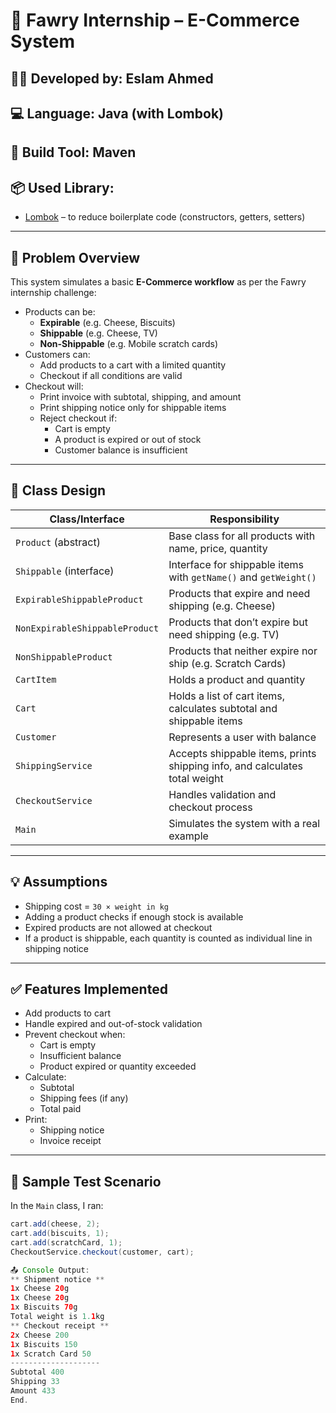 # 🛒 Fawry Internship – E-Commerce System

## 👨‍💻 Developed by: Eslam Ahmed
## 💻 Language: Java (with Lombok)
## 🧰 Build Tool: Maven
## 📦 Used Library:
- [Lombok](https://projectlombok.org/) – to reduce boilerplate code (constructors, getters, setters)

---

## 📘 Problem Overview

This system simulates a basic **E-Commerce workflow** as per the Fawry internship challenge:

- Products can be:
    - **Expirable** (e.g. Cheese, Biscuits)
    - **Shippable** (e.g. Cheese, TV)
    - **Non-Shippable** (e.g. Mobile scratch cards)
- Customers can:
    - Add products to a cart with a limited quantity
    - Checkout if all conditions are valid
- Checkout will:
    - Print invoice with subtotal, shipping, and amount
    - Print shipping notice only for shippable items
    - Reject checkout if:
        - Cart is empty
        - A product is expired or out of stock
        - Customer balance is insufficient

---

## 🧱 Class Design

| Class/Interface              | Responsibility                                                                 |
|-----------------------------|----------------------------------------------------------------------------------|
| `Product` (abstract)         | Base class for all products with name, price, quantity                          |
| `Shippable` (interface)      | Interface for shippable items with `getName()` and `getWeight()`                |
| `ExpirableShippableProduct` | Products that expire and need shipping (e.g. Cheese)                            |
| `NonExpirableShippableProduct` | Products that don’t expire but need shipping (e.g. TV)                        |
| `NonShippableProduct`       | Products that neither expire nor ship (e.g. Scratch Cards)                      |
| `CartItem`                  | Holds a product and quantity                                                    |
| `Cart`                      | Holds a list of cart items, calculates subtotal and shippable items             |
| `Customer`                  | Represents a user with balance                                                  |
| `ShippingService`           | Accepts shippable items, prints shipping info, and calculates total weight      |
| `CheckoutService`           | Handles validation and checkout process                                         |
| `Main`                      | Simulates the system with a real example                                        |

---

## 💡 Assumptions

- Shipping cost = `30 × weight in kg`
- Adding a product checks if enough stock is available
- Expired products are not allowed at checkout
- If a product is shippable, each quantity is counted as individual line in shipping notice

---

## ✅ Features Implemented

- Add products to cart
- Handle expired and out-of-stock validation
- Prevent checkout when:
    - Cart is empty
    - Insufficient balance
    - Product expired or quantity exceeded
- Calculate:
    - Subtotal
    - Shipping fees (if any)
    - Total paid
- Print:
    - Shipping notice
    - Invoice receipt

---

## 🧪 Sample Test Scenario

In the `Main` class, I ran:

```java
cart.add(cheese, 2);
cart.add(biscuits, 1);
cart.add(scratchCard, 1);
CheckoutService.checkout(customer, cart);

📤 Console Output:
** Shipment notice **
1x Cheese 20g
1x Cheese 20g
1x Biscuits 70g
Total weight is 1.1kg
** Checkout receipt **
2x Cheese 200
1x Biscuits 150
1x Scratch Card 50
--------------------
Subtotal 400
Shipping 33
Amount 433
End.